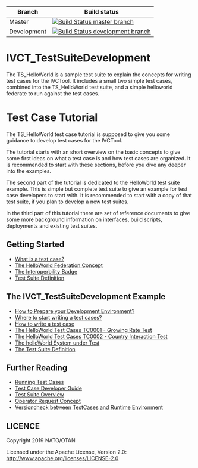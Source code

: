 | Branch | Build status |
| ------ | ------------ |
| Master | [![Build Status master branch](https://travis-ci.com/IVCTool/IVCT_TestSuiteDevelopment.svg?branch=master)](https://travis-ci.com/IVCTool/IVCT_TestSuiteDevelopment) |
| Development | [![Build Status development branch](https://travis-ci.com/IVCTool/IVCT_TestSuiteDevelopment.svg?branch=development)](https://travis-ci.com/IVCTool/IVCT_TestSuiteDevelopment) |

# IVCT_TestSuiteDevelopment

The TS_HelloWorld is a sample test suite to explain the concepts for writing test cases for the IVCTool. It includes a small two simple test cases, combined into the TS_HelloWorld test suite, and a simple helloworld federate to run against the test cases.

# Test Case Tutorial

The TS_HelloWorld test case tutorial is supposed to give you some guidance to develop test cases for the IVCTool.

The tutorial starts with an short overview on the basic concepts to give some first ideas on what a test case is and how test cases are organized. It is recommended to start with these sections, before you dive any deeper into the examples.

The second part of the tutorial is dedicated to the HelloWorld test suite example. This is simple but complete test suite to give an example for test case developers to start with. It is recommended to start with a copy of that test suite, if you plan to develop a new test suites.

In the third part of this tutorial there are set of reference documents to give some more background information on interfaces, build scripts, deployments and existing test suites.

## Getting Started

* [What is a test case?](docs/src/1-1-what-is-a-test-case.adoc)
* [The HelloWorld Federation Concept](docs/src/1-2-hw-federation.adoc)
* [The Interoperbility Badge](docs/src/1-3-hw-interoperability-badge.adoc)
* [Test Suite Definition](docs/src/1-4-test-suite.adoc)


## The IVCT_TestSuiteDevelopment Example

* [How to Prepare your Development Environment?](docs/src/2-0-Prepare-runtime.adoc)
* [Where to start writing a test cases?](docs/src/2-1-how-to-organize-test-cases.adoc)
* [How to write a test case](docs/src/2-2-how-to-write-a-test-case.adoc)
* [The HelloWorld Test Cases TC0001 - Growing Rate Test](docs/src/2-3-hw-test-case-0001.adoc)
* [The HelloWorld Test Cases TC0002 - Country Interaction Test](docs/src/2-4-hw-test-case-0002.adoc)
* [The helloWorld System under Test](docs/src/2-5-hw-sut.adoc)
* [The Test Suite Definition](docs/src/2-6-ts-hw-structure.adoc)

## Further Reading

* [Running Test Cases](docs/src/3-1-running-the-test-cases.adoc)
* [Test Case Developer Guide](docs/src/3-2-TcDevelGuide.adoc)
* [Test Suite Overview](docs/src/3-5-testsuite-overview.adoc)
* [Operator Request Concept](docs/src/Operator-Request.adoc)
* [Versioncheck between TestCases and Runtime Environment](docs/src/3-6_Versioncheck-between-TestCases-and-Runtime-environment.adoc)


## LICENCE

Copyright 2019 NATO/OTAN

Licensed under the Apache License, Version 2.0: http://www.apache.org/licenses/LICENSE-2.0
